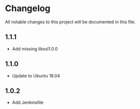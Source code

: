 # Changelog

All notable changes to this project will be documented in this file.

## 1.1.1

- Add missing libssl1.0.0

## 1.1.0

- Update to Ubuntu 18.04

## 1.0.2

- Add Jenkinsfile
